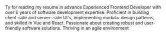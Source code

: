 Ty for reading my resume in advance 
Experienced Frontend Developer with over 6
years of software development expertise.
Proficient in building client-side and server-
side UI's, implementing modular design
patterns, and skilled in Vue and React.
Passionate about creating robust and user-
friendly software solutions. Thriving in an
agile environment
